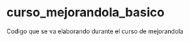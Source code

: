 curso_mejorandola_basico
========================

Codigo que se va elaborando durante el curso de mejorandola
